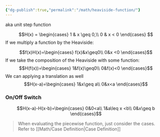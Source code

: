 ```yaml
---
{"dg-publish":true,"permalink":"/math/heaviside-function/"}
---
```


aka unit step function

$$H(x) = \begin{cases}
1 & x \geq 0,\\
0 & x < 0
\end{cases}
$$
If we multiply a function by the Heaviside:

$$f(x)H(x)=\begin{cases}
f(x)&x\geq0\\
0&x <0
\end{cases}$$
If we take the composition of the Heaviside with some function:
$$H(f(x))=\begin{cases}
1&f(x)\geq0\\
0&f(x)<0
\end{cases}$$
We can applying a translation as well
$$H(x-a)=\begin{cases}
1&x\geq a\\
0&x<a
\end{cases}$$

### On/Off Switch
$$H(x-a)-H(x-b)=\begin{cases}
0&0<a\\
1&a\leq x <b\\
0&x\geq b
\end{cases}$$
> When evaluating the piecewise function, just consider the cases. Refer to [[Math/Case Definition\|Case Definition]]